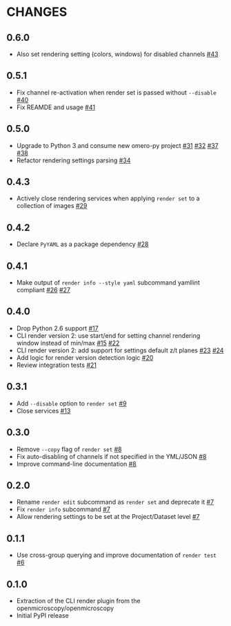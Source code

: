 CHANGES
=======

0.6.0
-----

*   Also set rendering setting (colors, windows) for disabled channels [#43](https://github.com/ome/omero-cli-render/pull/43)


0.5.1
-----

*   Fix channel re-activation when render set is passed without `--disable` [#40](https://github.com/ome/omero-cli-render/pull/40)
*   Fix REAMDE and usage [#41](https://github.com/ome/omero-cli-render/pull/41)

0.5.0
-----

*   Upgrade to Python 3 and consume new omero-py project [#31](https://github.com/ome/omero-cli-render/pull/31) [#32](https://github.com/ome/omero-cli-render/pull/32) [#37](https://github.com/ome/omero-cli-render/pull/37) [#38](https://github.com/ome/omero-cli-render/pull/38)
*   Refactor rendering settings parsing [#34](https://github.com/ome/omero-cli-render/pull/34)

0.4.3
-----

*   Actively close rendering services when applying `render set` to a
    collection of images [#29](https://github.com/ome/omero-cli-render/pull/29)

0.4.2
-----

*   Declare `PyYAML` as a package dependency
    [#28](https://github.com/ome/omero-cli-render/pull/28)

0.4.1
-----

*   Make output of `render info --style yaml` subcommand yamllint compliant
    [#26](https://github.com/ome/omero-cli-render/pull/26)
    [#27](https://github.com/ome/omero-cli-render/pull/27)

0.4.0
-----

*   Drop Python 2.6 support
    [#17](https://github.com/ome/omero-cli-render/pull/17)
*   CLI render version 2: use start/end for setting channel rendering window
    instead of min/max [#15](https://github.com/ome/omero-cli-render/pull/15)
    [#22](https://github.com/ome/omero-cli-render/pull/22)
*   CLI render version 2: add support for settings default z/t planes
    [#23](https://github.com/ome/omero-cli-render/pull/23)
    [#24](https://github.com/ome/omero-cli-render/pull/24)
*   Add logic for render version detection logic
    [#20](https://github.com/ome/omero-cli-render/pull/20)
*   Review integration tests
    [#21](https://github.com/ome/omero-cli-render/pull/21)


0.3.1
-----

* Add `--disable` option to `render set` [#9](https://github.com/ome/omero-cli-render/pull/9)
* Close services [#13](https://github.com/ome/omero-cli-render/pull/13)

0.3.0
-----

* Remove `--copy` flag of `render set` [#8](https://github.com/ome/omero-cli-render/pull/8)
* Fix auto-disabling of channels if not specified in the YML/JSON [#8](https://github.com/ome/omero-cli-render/pull/8)
* Improve command-line documentation [#8](https://github.com/ome/omero-cli-render/pull/8)

0.2.0
-----

* Rename `render edit` subcommand as `render set` and deprecate it [#7](https://github.com/ome/omero-cli-render/pull/7)
* Fix `render info` subcommand [#7](https://github.com/ome/omero-cli-render/pull/7)
* Allow rendering settings to be set at the Project/Dataset level [#7](https://github.com/ome/omero-cli-render/pull/7)

0.1.1
-----

* Use cross-group querying and improve documentation of `render test` [#6](https://github.com/ome/omero-cli-render/pull/6)

0.1.0
-----

* Extraction of the CLI render plugin from the openmicroscopy/openmicroscopy
* Initial PyPI release
